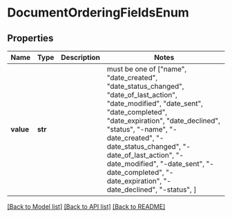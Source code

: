 # DocumentOrderingFieldsEnum


## Properties
Name | Type | Description | Notes
------------ | ------------- | ------------- | -------------
**value** | **str** |  |  must be one of ["name", "date_created", "date_status_changed", "date_of_last_action", "date_modified", "date_sent", "date_completed", "date_expiration", "date_declined", "status", "-name", "-date_created", "-date_status_changed", "-date_of_last_action", "-date_modified", "-date_sent", "-date_completed", "-date_expiration", "-date_declined", "-status", ]

[[Back to Model list]](../README.md#documentation-for-models) [[Back to API list]](../README.md#documentation-for-api-endpoints) [[Back to README]](../README.md)


